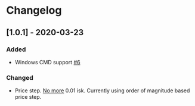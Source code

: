 # Changelog

## [1.0.1] - 2020-03-23

### Added

- Windows CMD support [#6](/../../issues/6)

### Changed
- Price step. [No more](https://www.eveonline.com/article/q67fqo/broker-relations) 0.01 isk. Currently using order of magnitude based price step.

